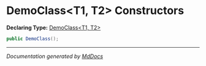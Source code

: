 # DemoClass\<T1, T2\> Constructors

**Declaring Type:** [DemoClass\<T1, T2\>](Type.md)

```csharp
public DemoClass();
```
___

*Documentation generated by [MdDocs](https://github.com/ap0llo/mddocs)*

